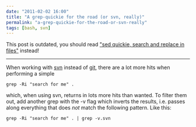 ```yaml
---
date: "2011-02-02 16:00"
title: "A grep-quickie for the road (or svn, really)"
permalink: "a-grep-quickie-for-the-road-or-svn-really"
tags: [bash, svn]
---
```


This post is outdated, you should read <a title="use ack instead of grep" href="http://iamnearlythere.com/sed-quickie-search-replace-files">"sed quickie, search and replace in files"</a> instead!

<hr />

When working with <a href="http://iamnearlythere.com/tag/svn">svn</a> instead of <a href="http://iamnearlythere.com/tag/git">git</a>, there are a lot more hits when performing a simple

<code lang="bash">grep -Ri "search for me" .</code>

which, when using svn, returns in lots more hits than wanted. To filter them out, add another grep with the -v flag which inverts the results, i.e. passes along everything that does <em>not</em> match the following pattern. Like this:

<code lang="bash">grep -Ri "search for me" . | grep -v\.svn</code>
